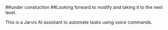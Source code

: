 ##under constuction
##Looking forward to modify and taking it to the next level.

This is a Jarvis AI assistant to automate tasks using voice commands.
